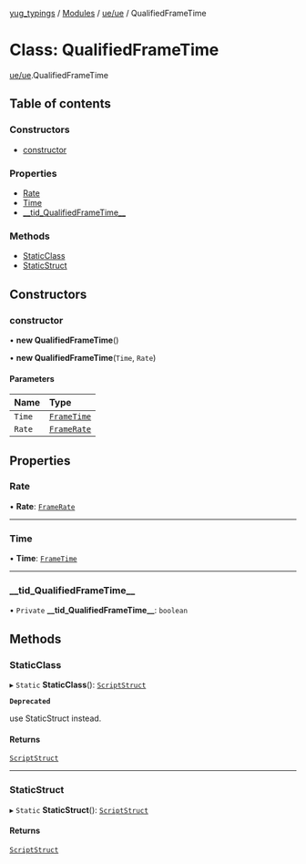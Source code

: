 [yug_typings](../README.md) / [Modules](../modules.md) / [ue/ue](../modules/ue_ue.md) / QualifiedFrameTime

# Class: QualifiedFrameTime

[ue/ue](../modules/ue_ue.md).QualifiedFrameTime

## Table of contents

### Constructors

- [constructor](ue_ue.QualifiedFrameTime.md#constructor)

### Properties

- [Rate](ue_ue.QualifiedFrameTime.md#rate)
- [Time](ue_ue.QualifiedFrameTime.md#time)
- [\_\_tid\_QualifiedFrameTime\_\_](ue_ue.QualifiedFrameTime.md#__tid_qualifiedframetime__)

### Methods

- [StaticClass](ue_ue.QualifiedFrameTime.md#staticclass)
- [StaticStruct](ue_ue.QualifiedFrameTime.md#staticstruct)

## Constructors

### constructor

• **new QualifiedFrameTime**()

• **new QualifiedFrameTime**(`Time`, `Rate`)

#### Parameters

| Name | Type |
| :------ | :------ |
| `Time` | [`FrameTime`](ue_ue.FrameTime.md) |
| `Rate` | [`FrameRate`](ue_ue.FrameRate.md) |

## Properties

### Rate

• **Rate**: [`FrameRate`](ue_ue.FrameRate.md)

___

### Time

• **Time**: [`FrameTime`](ue_ue.FrameTime.md)

___

### \_\_tid\_QualifiedFrameTime\_\_

• `Private` **\_\_tid\_QualifiedFrameTime\_\_**: `boolean`

## Methods

### StaticClass

▸ `Static` **StaticClass**(): [`ScriptStruct`](ue_ue.ScriptStruct.md)

**`Deprecated`**

use StaticStruct instead.

#### Returns

[`ScriptStruct`](ue_ue.ScriptStruct.md)

___

### StaticStruct

▸ `Static` **StaticStruct**(): [`ScriptStruct`](ue_ue.ScriptStruct.md)

#### Returns

[`ScriptStruct`](ue_ue.ScriptStruct.md)
